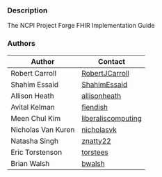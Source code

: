### Description

The NCPI Project Forge FHIR Implementation Guide

### Authors

| Author | Contact |
| ------ | ------ |
Robert Carroll | [RobertJCarroll](https://github.com/RobertJCarroll)
Shahim Essaid | [ShahimEssaid](https://github.com/ShahimEssaid)
Allison Heath | [allisonheath](https://github.com/allisonheath)
Avital Kelman | [fiendish](https://github.com/fiendish)
Meen Chul Kim | [liberaliscomputing](https://github.com/liberaliscomputing)
Nicholas Van Kuren | [nicholasvk](https://github.com/nicholasvk)
Natasha Singh | [znatty22](https://github.com/znatty22)
Eric Torstenson | [torstees](https://github.com/torstees)
Brian Walsh | [bwalsh](https://github.com/bwalsh)
